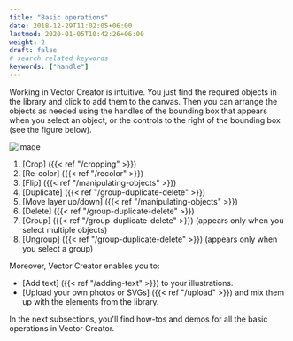 ```yaml
---
title: "Basic operations"
date: 2018-12-29T11:02:05+06:00
lastmod: 2020-01-05T10:42:26+06:00
weight: 2
draft: false
# search related keywords
keywords: ["handle"]
---
```



Working in Vector Creator is intuitive. You just find the required objects in the library and click to add them to the canvas. Then you can arrange the objects as needed using the handles of the bounding box that appears when you select an object, or the controls to the right of the bounding box (see the figure below).

![image](/images/buttonsmenu.png)

1. [Crop] ({{< ref "/cropping" >}})
2. [Re-color] ({{< ref "/recolor" >}})
3. [Flip] ({{< ref "/manipulating-objects" >}})
4. [Duplicate] ({{< ref "/group-duplicate-delete" >}})
5. [Move layer up/down] ({{< ref "/manipulating-objects" >}})
6. [Delete] ({{< ref "/group-duplicate-delete" >}})
7. [Group] ({{< ref "/group-duplicate-delete" >}}) (appears only when you select multiple objects)
8. [Ungroup] ({{< ref "/group-duplicate-delete" >}}) (appears only when you select a group)

Moreover, Vector Creator enables you to: 

* [Add text] ({{< ref "/adding-text" >}}) to your illustrations.
* [Upload your own photos or SVGs] ({{< ref "/upload" >}}) and mix them up with the elements from the library.

In the next subsections, you'll find how-tos and demos for all the basic operations in Vector Creator.